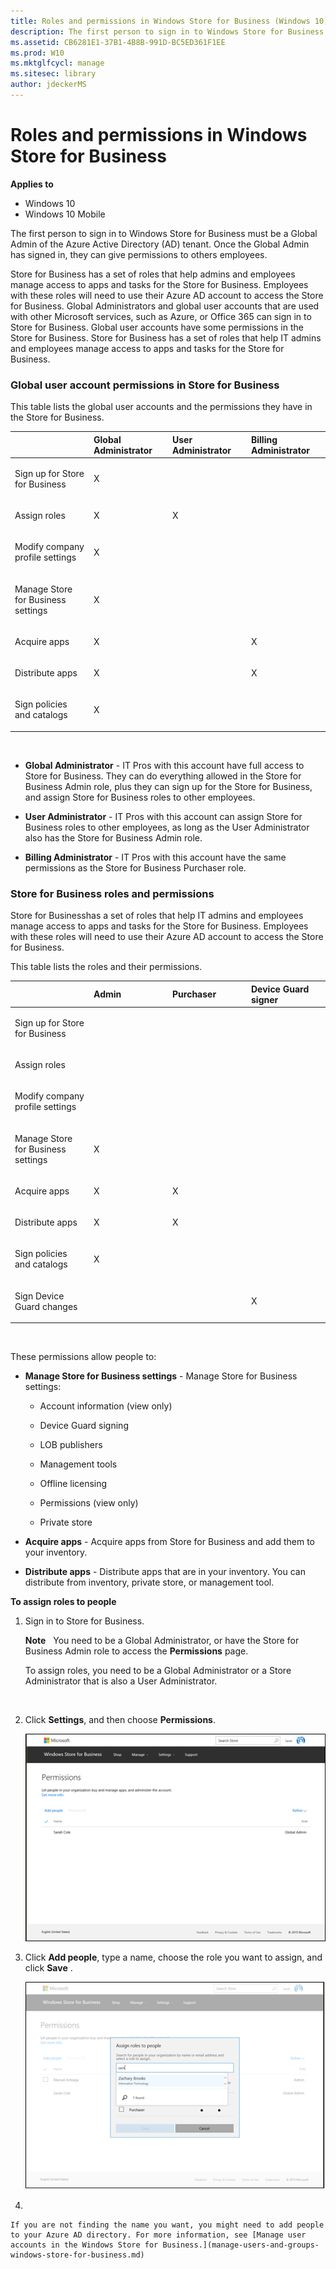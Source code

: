 ```yaml
---
title: Roles and permissions in Windows Store for Business (Windows 10)
description: The first person to sign in to Windows Store for Business must be a Global Admin of the Azure Active Directory (AD) tenant. Once the Global Admin has signed in, they can give permissions to others employees.
ms.assetid: CB6281E1-37B1-4B8B-991D-BC5ED361F1EE
ms.prod: W10
ms.mktglfcycl: manage
ms.sitesec: library
author: jdeckerMS
---
```


# Roles and permissions in Windows Store for Business


**Applies to**

-   Windows 10
-   Windows 10 Mobile

The first person to sign in to Windows Store for Business must be a Global Admin of the Azure Active Directory (AD) tenant. Once the Global Admin has signed in, they can give permissions to others employees.

Store for Business has a set of roles that help admins and employees manage access to apps and tasks for the Store for Business. Employees with these roles will need to use their Azure AD account to access the Store for Business. Global Administrators and global user accounts that are used with other Microsoft services, such as Azure, or Office 365 can sign in to Store for Business. Global user accounts have some permissions in the Store for Business. Store for Business has a set of roles that help IT admins and employees manage access to apps and tasks for the Store for Business.

### Global user account permissions in Store for Business

This table lists the global user accounts and the permissions they have in the Store for Business.

<table>
<colgroup>
<col width="25%" />
<col width="25%" />
<col width="25%" />
<col width="25%" />
</colgroup>
<thead>
<tr class="header">
<th align="left"></th>
<th align="left">Global Administrator</th>
<th align="left">User Administrator</th>
<th align="left">Billing Administrator</th>
</tr>
</thead>
<tbody>
<tr class="odd">
<td align="left"><p>Sign up for Store for Business</p></td>
<td align="left"><p>X</p></td>
<td align="left"></td>
<td align="left"></td>
</tr>
<tr class="even">
<td align="left"><p>Assign roles</p></td>
<td align="left"><p>X</p></td>
<td align="left"><p>X</p></td>
<td align="left"></td>
</tr>
<tr class="odd">
<td align="left"><p>Modify company profile settings</p></td>
<td align="left"><p>X</p></td>
<td align="left"></td>
<td align="left"></td>
</tr>
<tr class="even">
<td align="left"><p>Manage Store for Business settings</p></td>
<td align="left"><p>X</p></td>
<td align="left"></td>
<td align="left"></td>
</tr>
<tr class="odd">
<td align="left"><p>Acquire apps</p></td>
<td align="left"><p>X</p></td>
<td align="left"></td>
<td align="left"><p>X</p></td>
</tr>
<tr class="even">
<td align="left"><p>Distribute apps</p></td>
<td align="left"><p>X</p></td>
<td align="left"></td>
<td align="left"><p>X</p></td>
</tr>
<tr class="odd">
<td align="left"><p>Sign policies and catalogs</p></td>
<td align="left"><p>X</p></td>
<td align="left"></td>
<td align="left"></td>
</tr>
</tbody>
</table>

 

-   **Global Administrator** - IT Pros with this account have full access to Store for Business. They can do everything allowed in the Store for Business Admin role, plus they can sign up for the Store for Business, and assign Store for Business roles to other employees.

-   **User Administrator** - IT Pros with this account can assign Store for Business roles to other employees, as long as the User Administrator also has the Store for Business Admin role.

-   **Billing Administrator** - IT Pros with this account have the same permissions as the Store for Business Purchaser role.

### Store for Business roles and permissions

Store for Businesshas a set of roles that help IT admins and employees manage access to apps and tasks for the Store for Business. Employees with these roles will need to use their Azure AD account to access the Store for Business.

This table lists the roles and their permissions.

<table>
<colgroup>
<col width="25%" />
<col width="25%" />
<col width="25%" />
<col width="25%" />
</colgroup>
<thead>
<tr class="header">
<th align="left"></th>
<th align="left">Admin</th>
<th align="left">Purchaser</th>
<th align="left">Device Guard signer</th>
</tr>
</thead>
<tbody>
<tr class="odd">
<td align="left"><p>Sign up for Store for Business</p></td>
<td align="left"></td>
<td align="left"></td>
<td align="left"></td>
</tr>
<tr class="even">
<td align="left"><p>Assign roles</p></td>
<td align="left"></td>
<td align="left"></td>
<td align="left"></td>
</tr>
<tr class="odd">
<td align="left"><p>Modify company profile settings</p></td>
<td align="left"></td>
<td align="left"></td>
<td align="left"></td>
</tr>
<tr class="even">
<td align="left"><p>Manage Store for Business settings</p></td>
<td align="left"><p>X</p></td>
<td align="left"></td>
<td align="left"></td>
</tr>
<tr class="odd">
<td align="left"><p>Acquire apps</p></td>
<td align="left"><p>X</p></td>
<td align="left"><p>X</p></td>
<td align="left"></td>
</tr>
<tr class="even">
<td align="left"><p>Distribute apps</p></td>
<td align="left"><p>X</p></td>
<td align="left"><p>X</p></td>
<td align="left"></td>
</tr>
<tr class="odd">
<td align="left"><p>Sign policies and catalogs</p></td>
<td align="left"><p>X</p></td>
<td align="left"></td>
<td align="left"></td>
</tr>
<tr class="even">
<td align="left"><p>Sign Device Guard changes</p></td>
<td align="left"></td>
<td align="left"></td>
<td align="left"><p>X</p></td>
</tr>
</tbody>
</table>

 

These permissions allow people to:

-   **Manage Store for Business settings** - Manage Store for Business settings:

    -   Account information (view only)

    -   Device Guard signing

    -   LOB publishers

    -   Management tools

    -   Offline licensing

    -   Permissions (view only)

    -   Private store

-   **Acquire apps** - Acquire apps from Store for Business and add them to your inventory.

-   **Distribute apps** - Distribute apps that are in your inventory. You can distribute from inventory, private store, or management tool.

**To assign roles to people**

1.  Sign in to Store for Business.

    **Note**  
    You need to be a Global Administrator, or have the Store for Business Admin role to access the **Permissions** page.

    To assign roles, you need to be a Global Administrator or a Store Administrator that is also a User Administrator.

     

2.  Click **Settings**, and then choose **Permissions**.

    ![](images/wsfb-settings-permissions.png)

3.  Click **Add people**, type a name, choose the role you want to assign, and click **Save** .

    ![](images/wsfb-permissions-assignrole.png)

4.  

    If you are not finding the name you want, you might need to add people to your Azure AD directory. For more information, see [Manage user accounts in the Windows Store for Business.](manage-users-and-groups-windows-store-for-business.md)

 

 





